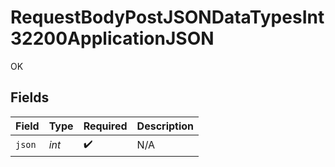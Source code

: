 # RequestBodyPostJSONDataTypesInt32200ApplicationJSON

OK


## Fields

| Field              | Type               | Required           | Description        |
| ------------------ | ------------------ | ------------------ | ------------------ |
| `json`             | *int*              | :heavy_check_mark: | N/A                |